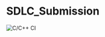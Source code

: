 # SDLC_Submission
![C/C++ CI](https://github.com/99002661/SDLC_Submission/workflows/C/C++%20CI/badge.svg)
